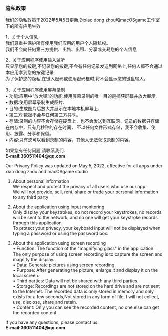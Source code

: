 ### 隐私政策

我们的隐私政策于2022年5月5日更新,对xiao dong zhou和macOSgame工作室下的所有应用生效   

1、关于个人信息   
我们尊重并保护所有使用我们应用的用户个人隐私权。   
我们不会向任何第三方提供、出售、出租、分享或交易您的个人信息   

2、关于应用程序使用输入监听   
只显示您的按键,不记录您的按键,不会有任何记录发送到网络上,任何人都不会通过本应用拿到您的按键记录   
为了保护您的隐私,在键入密码或使用密码框时,将不会显示您的键盘输入。   

3、关于应用程序使用屏幕录制   
• 功能:应用中“放大镜”的功能.使用屏幕录制的唯一目的是捕获屏幕并放大展示.   
• 数据:使用屏幕录制生成图片.   
• 目的:生成图片后放大并展示在本地本机屏幕上.   
• 第三方:数据不会与任何第三方共享。   
• 存储:录制的内容不会存储在硬盘上，也不会发送到互联网。记录的数据只存储在内存中，只有几秒钟的存在时间，
          不以任何文件形式存储，我不会收集、使用、披露、分享和保留。   
• 内容:只有您可以看到录制的内容，其他人无法获取录制的内容。   

如果您有任何问题,请联系我们.    
__E-mail:360511404@qq.com__   

Our Privacy Policy was updated on May 5, 2022, effective for all apps under xiao dong zhou and macOSgame studio   

1. About personal information   
We respect and protect the privacy of all users who use our app.   
We will not provide, sell, rent, share or trade your personal information to any third party   

2. About the application using input monitoring   
Only display your keystrokes, do not record your keystrokes, no records will be sent to the network, and no one will get your keystroke records through this application   
To protect your privacy, your keyboard input will not be displayed when typing a password or using the password box.   

3. About the application using screen recording   
• Function: The function of the "magnifying glass" in the application. The only purpose of using screen recording is to capture the screen and magnify the display.    
• Data: Generate pictures using screen recording.    
• Purpose: After generating the picture, enlarge it and display it on the local screen.   
• Third parties: Data will not be shared with any third parties.   
• Storage: Recordings are not stored on the hard drive and are not sent to the Internet. The recorded data is only stored in memory and only exists for a few seconds,Not stored in any form of file, I will not collect, use, disclose, share and retain.   
• Content: Only you can see the recorded content, no one else can get the recorded content.    


If you have any questions, please contact us.   
__E-mail:360511404@qq.com__   

